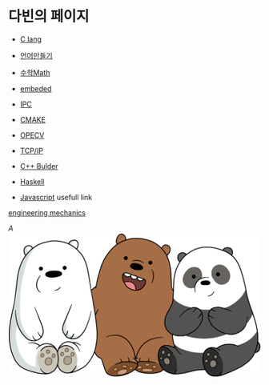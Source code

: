 
# 다빈의 페이지
- [C lang](c)

- [언어만들기](make_lang)

- [수학Math](math)

- [embeded](embeded)

- [IPC](IPC)

- [CMAKE](CMAKE)

- [OPECV](opencv)

- [TCP/IP](tcp_ip)

- [C++ Bulder](c++builder)

- [Haskell](Haskell)

- [Javascript](Javascript)
usefull link

[engineering mechanics](https://dabinl1258.github.io/engineering_mechanics_doc/)

$A$
![alt text](main.png)
